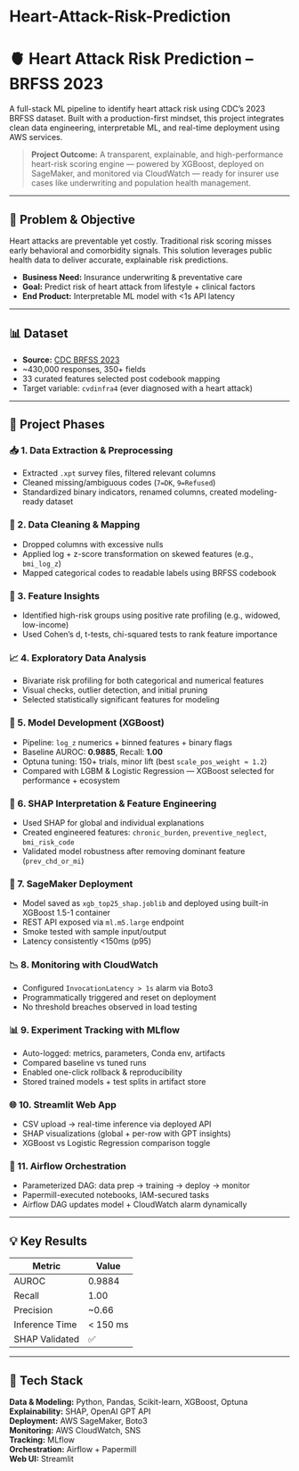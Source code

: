 # Heart-Attack-Risk-Prediction

# 🫀 Heart Attack Risk Prediction – BRFSS 2023

A full-stack ML pipeline to identify heart attack risk using CDC’s 2023 BRFSS dataset. Built with a production-first mindset, this project integrates clean data engineering, interpretable ML, and real-time deployment using AWS services.

> **Project Outcome:** A transparent, explainable, and high-performance heart-risk scoring engine — powered by XGBoost, deployed on SageMaker, and monitored via CloudWatch — ready for insurer use cases like underwriting and population health management.

---

## 🎯 Problem & Objective

Heart attacks are preventable yet costly. Traditional risk scoring misses early behavioral and comorbidity signals. This solution leverages public health data to deliver accurate, explainable risk predictions.

- **Business Need:** Insurance underwriting & preventative care
- **Goal:** Predict risk of heart attack from lifestyle + clinical factors
- **End Product:** Interpretable ML model with <1s API latency

---

## 📊 Dataset

- **Source:** [CDC BRFSS 2023](https://www.cdc.gov/brfss/)
- ~430,000 responses, 350+ fields
- 33 curated features selected post codebook mapping
- Target variable: `cvdinfra4` (ever diagnosed with a heart attack)

---

## 🧱 Project Phases

### 📥 1. Data Extraction & Preprocessing
- Extracted `.xpt` survey files, filtered relevant columns
- Cleaned missing/ambiguous codes (`7=DK`, `9=Refused`)
- Standardized binary indicators, renamed columns, created modeling-ready dataset

### 🧹 2. Data Cleaning & Mapping
- Dropped columns with excessive nulls
- Applied log + z-score transformation on skewed features (e.g., `bmi_log_z`)
- Mapped categorical codes to readable labels using BRFSS codebook

### 🧠 3. Feature Insights
- Identified high-risk groups using positive rate profiling (e.g., widowed, low-income)
- Used Cohen’s d, t-tests, chi-squared tests to rank feature importance

### 📈 4. Exploratory Data Analysis
- Bivariate risk profiling for both categorical and numerical features
- Visual checks, outlier detection, and initial pruning
- Selected statistically significant features for modeling

### 🧪 5. Model Development (XGBoost)
- Pipeline: `log_z` numerics + binned features + binary flags
- Baseline AUROC: **0.9885**, Recall: **1.00**
- Optuna tuning: 150+ trials, minor lift (best `scale_pos_weight ≈ 1.2`)
- Compared with LGBM & Logistic Regression — XGBoost selected for performance + ecosystem

### 🧠 6. SHAP Interpretation & Feature Engineering
- Used SHAP for global and individual explanations
- Created engineered features: `chronic_burden`, `preventive_neglect`, `bmi_risk_code`
- Validated model robustness after removing dominant feature (`prev_chd_or_mi`)

### 🚀 7. SageMaker Deployment
- Model saved as `xgb_top25_shap.joblib` and deployed using built-in XGBoost 1.5-1 container
- REST API exposed via `ml.m5.large` endpoint
- Smoke tested with sample input/output
- Latency consistently <150ms (p95)

### 📉 8. Monitoring with CloudWatch
- Configured `InvocationLatency > 1s` alarm via Boto3
- Programmatically triggered and reset on deployment
- No threshold breaches observed in load testing

### 📊 9. Experiment Tracking with MLflow
- Auto-logged: metrics, parameters, Conda env, artifacts
- Compared baseline vs tuned runs
- Enabled one-click rollback & reproducibility
- Stored trained models + test splits in artifact store

### 🌐 10. Streamlit Web App
- CSV upload → real-time inference via deployed API
- SHAP visualizations (global + per-row with GPT insights)
- XGBoost vs Logistic Regression comparison toggle

### 🔁 11. Airflow Orchestration
- Parameterized DAG: data prep → training → deploy → monitor
- Papermill-executed notebooks, IAM-secured tasks
- Airflow DAG updates model + CloudWatch alarm dynamically

---

## 💡 Key Results

| Metric         | Value      |
|----------------|------------|
| AUROC          | 0.9884     |
| Recall         | 1.00       |
| Precision      | ~0.66      |
| Inference Time | < 150 ms   |
| SHAP Validated | ✅         |

---

## 🧰 Tech Stack

**Data & Modeling:** Python, Pandas, Scikit-learn, XGBoost, Optuna  
**Explainability:** SHAP, OpenAI GPT API  
**Deployment:** AWS SageMaker, Boto3  
**Monitoring:** AWS CloudWatch, SNS  
**Tracking:** MLflow  
**Orchestration:** Airflow + Papermill  
**Web UI:** Streamlit
